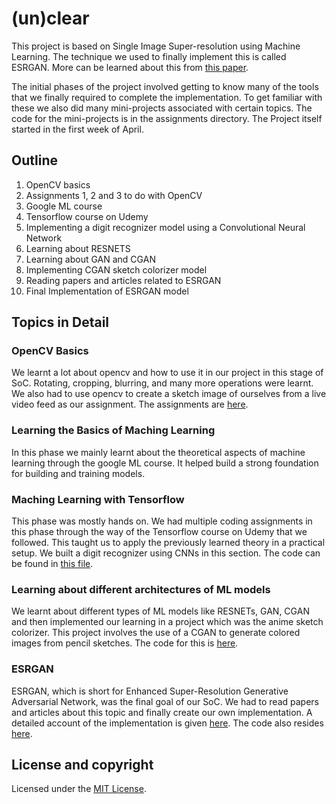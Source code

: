 # (un)clear

This project is based on Single Image Super-resolution using Machine Learning. The technique we used to finally implement this is called ESRGAN. More can be learned about this from [this paper](https://arxiv.org/abs/1809.00219).

The initial phases of the project involved getting to know many of the tools that we finally required to complete the implementation. To get familiar with these we also did many mini-projects associated with certain topics. The code for the mini-projects is in the assignments directory. The Project itself started in the first week of April.

## Outline

1. OpenCV basics
2. Assignments 1, 2 and 3 to do with OpenCV
3. Google ML course
4. Tensorflow course on Udemy
5. Implementing a digit recognizer model using a Convolutional Neural Network 
6. Learning about RESNETS
7. Learning about GAN and CGAN
8. Implementing CGAN sketch colorizer model
9. Reading papers and articles related to ESRGAN
10. Final Implementation of ESRGAN model

## Topics in Detail

### OpenCV Basics

We learnt a lot about opencv and how to use it in our project in this stage of SoC. Rotating, cropping, blurring, and many more operations were learnt. We also had to use opencv to create a sketch image of ourselves from a live video feed as our assignment. The assignments are [here](./opencv).

### Learning the Basics of Maching Learning

In this phase we mainly learnt about the theoretical aspects of machine learning through the google ML course. It helped build a strong foundation for building and training models.

### Maching Learning with Tensorflow

This phase was mostly hands on. We had multiple coding assignments in this phase through the way of the Tensorflow course on Udemy that we followed. This taught us to apply the previously learned theory in a practical setup. We built a digit recognizer using CNNs in this section. The code can be found in [this file](./MNIST_digit_recognition/MNIST_num_recog.ipynb).

### Learning about different architectures of ML models

We learnt about different types of ML models like RESNETs, GAN, CGAN and then implemented our learning in a project which was the anime sketch colorizer. This project involves the use of a CGAN to generate colored images from pencil sketches. The code for this is [here](./sketch_colorizer/sketch_colorizer.ipynb).

### ESRGAN

ESRGAN, which is short for Enhanced Super-Resolution Generative Adversarial Network, was the final goal of our SoC. We had to read papers and articles about this topic and finally create our own implementation. A detailed account of the implementation is given [here](./ESRGAN/README.md). The code also resides [here](./ESRGAN).

## License and copyright

Licensed under the [MIT License](LICENSE).
